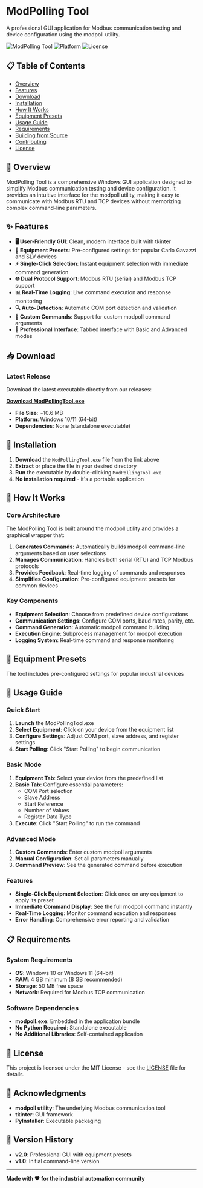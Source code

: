 # ModPolling Tool

A professional GUI application for Modbus communication testing and device configuration using the modpoll utility.

![ModPolling Tool](https://img.shields.io/badge/Version-2.0-blue)
![Platform](https://img.shields.io/badge/Platform-Windows-green)
![License](https://img.shields.io/badge/License-MIT-yellow)

## 📋 Table of Contents

- [Overview](#overview)
- [Features](#features)
- [Download](#download)
- [Installation](#installation)
- [How It Works](#how-it-works)
- [Equipment Presets](#equipment-presets)
- [Usage Guide](#usage-guide)
- [Requirements](#requirements)
- [Building from Source](#building-from-source)
- [Contributing](#contributing)
- [License](#license)

## 🎯 Overview

ModPolling Tool is a comprehensive Windows GUI application designed to simplify Modbus communication testing and device configuration. It provides an intuitive interface for the modpoll utility, making it easy to communicate with Modbus RTU and TCP devices without memorizing complex command-line parameters.

## ✨ Features

- **🖥️ User-Friendly GUI**: Clean, modern interface built with tkinter
- **🔧 Equipment Presets**: Pre-configured settings for popular Carlo Gavazzi and SLV devices
- **⚡ Single-Click Selection**: Instant equipment selection with immediate command generation
- **🌐 Dual Protocol Support**: Modbus RTU (serial) and Modbus TCP support
- **📊 Real-Time Logging**: Live command execution and response monitoring
- **🔍 Auto-Detection**: Automatic COM port detection and validation
- **📝 Custom Commands**: Support for custom modpoll command arguments
- **🎨 Professional Interface**: Tabbed interface with Basic and Advanced modes

## 📥 Download

### Latest Release
Download the latest executable directly from our releases:

**[Download ModPollingTool.exe](https://github.com/spenz91/ModpollingTool/releases/download/modpollv2/ModPollingTool.exe)**

- **File Size**: ~10.6 MB
- **Platform**: Windows 10/11 (64-bit)
- **Dependencies**: None (standalone executable)

## 🚀 Installation

1. **Download** the `ModPollingTool.exe` file from the link above
2. **Extract** or place the file in your desired directory
3. **Run** the executable by double-clicking `ModPollingTool.exe`
4. **No installation required** - it's a portable application

## 🔧 How It Works

### Core Architecture

The ModPolling Tool is built around the modpoll utility and provides a graphical wrapper that:

1. **Generates Commands**: Automatically builds modpoll command-line arguments based on user selections
2. **Manages Communication**: Handles both serial (RTU) and TCP Modbus protocols
3. **Provides Feedback**: Real-time logging of commands and responses
4. **Simplifies Configuration**: Pre-configured equipment presets for common devices

### Key Components

- **Equipment Selection**: Choose from predefined device configurations
- **Communication Settings**: Configure COM ports, baud rates, parity, etc.
- **Command Generation**: Automatic modpoll command building
- **Execution Engine**: Subprocess management for modpoll execution
- **Logging System**: Real-time command and response monitoring

## 📱 Equipment Presets

The tool includes pre-configured settings for popular industrial devices

## 📖 Usage Guide

### Quick Start

1. **Launch** the ModPollingTool.exe
2. **Select Equipment**: Click on your device from the equipment list
3. **Configure Settings**: Adjust COM port, slave address, and register settings
4. **Start Polling**: Click "Start Polling" to begin communication

### Basic Mode

1. **Equipment Tab**: Select your device from the predefined list
2. **Basic Tab**: Configure essential parameters:
   - COM Port selection
   - Slave Address
   - Start Reference
   - Number of Values
   - Register Data Type
3. **Execute**: Click "Start Polling" to run the command

### Advanced Mode

1. **Custom Commands**: Enter custom modpoll arguments
2. **Manual Configuration**: Set all parameters manually
3. **Command Preview**: See the generated command before execution

### Features

- **Single-Click Equipment Selection**: Click once on any equipment to apply its preset
- **Immediate Command Display**: See the full modpoll command instantly
- **Real-Time Logging**: Monitor command execution and responses
- **Error Handling**: Comprehensive error reporting and validation

## 📋 Requirements

### System Requirements
- **OS**: Windows 10 or Windows 11 (64-bit)
- **RAM**: 4 GB minimum (8 GB recommended)
- **Storage**: 50 MB free space
- **Network**: Required for Modbus TCP communication

### Software Dependencies
- **modpoll.exe**: Embedded in the application bundle
- **No Python Required**: Standalone executable
- **No Additional Libraries**: Self-contained application

## 📄 License

This project is licensed under the MIT License - see the [LICENSE](LICENSE) file for details.

## 🙏 Acknowledgments

- **modpoll utility**: The underlying Modbus communication tool
- **tkinter**: GUI framework
- **PyInstaller**: Executable packaging

## 🔄 Version History

- **v2.0**: Professional GUI with equipment presets
- **v1.0**: Initial command-line version

---

**Made with ❤️ for the industrial automation community**
